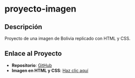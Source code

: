 # proyecto-imagen

## Descripción
Proyecto de una imagen de Bolivia replicado con HTML y CSS.

## Enlace al Proyecto
- **Repositorio**: [GitHub](https://github.com/CrisCaleb/proyecto-imagen)
- **Imagen en HTML y CSS**: [Haz clic aquí](https://criscaleb.github.io/proyecto-imagen/)
